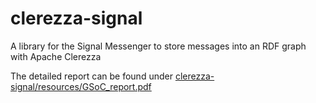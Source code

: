 # clerezza-signal
A library for the Signal Messenger to store messages into an RDF graph with Apache Clerezza


The detailed report can be found under [clerezza-signal/resources/GSoC_report.pdf](https://github.com/miador/clerezza-signal/blob/main/resources/GSoC_report.pdf)

